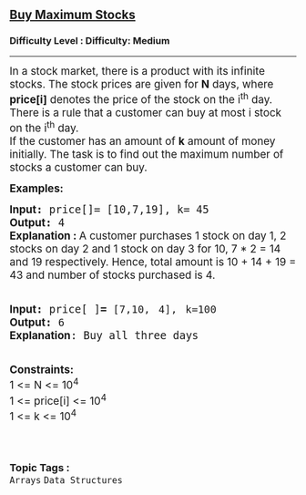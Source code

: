 <h2><a href="https://www.geeksforgeeks.org/problems/buy-maximum-stocks-if-i-stocks-can-be-bought-on-i-th-day/1?itm_source=geeksforgeeks&itm_medium=article&itm_campaign=practice_card">Buy Maximum Stocks</a></h2><h3>Difficulty Level : Difficulty: Medium</h3><hr><div class="problems_problem_content__Xm_eO"><p><span style="font-size: 14pt;">In a stock market, there is a product with its infinite stocks. The stock prices are given for&nbsp;<strong>N</strong>&nbsp;days, where <strong>price[i]</strong> denotes the price of the stock on the i<sup>th</sup>&nbsp;day.<br>There is a rule that a customer can buy at most i stock on the i<sup>th</sup>&nbsp;day.<br>If the customer has an amount of&nbsp;<strong>k</strong>&nbsp;amount of money initially. The task is to&nbsp;find out the maximum number of stocks a customer can buy.&nbsp;</span></p>
<p><span style="font-size: 14pt;"><strong>Examples:</strong></span></p>
<pre><span style="font-size: 14pt;"><strong style="font-family: -apple-system, BlinkMacSystemFont, 'Segoe UI', Roboto, Oxygen, Ubuntu, Cantarell, 'Open Sans', 'Helvetica Neue', sans-serif;">Input</strong><strong>: </strong>price[]= [10,7,19], k= 45<br><strong style="font-family: -apple-system, BlinkMacSystemFont, 'Segoe UI', Roboto, Oxygen, Ubuntu, Cantarell, 'Open Sans', 'Helvetica Neue', sans-serif; white-space: normal;">Output</strong><strong>: </strong>4 <br><strong style="font-family: -apple-system, BlinkMacSystemFont, 'Segoe UI', Roboto, Oxygen, Ubuntu, Cantarell, 'Open Sans', 'Helvetica Neue', sans-serif; white-space: normal;">Explanation : </strong><span style="font-family: -apple-system, BlinkMacSystemFont, 'Segoe UI', Roboto, Oxygen, Ubuntu, Cantarell, 'Open Sans', 'Helvetica Neue', sans-serif; white-space: normal;">A customer purchases 1 stock on day 1, 2 stocks on day 2 and 1 stock on day 3 for 10, 7 * 2 = 14 and 19 respectively. Hence, total amount is 10 + 14 + 19 = 43 and number of stocks purchased is 4.</span></span></pre>
<pre><span style="font-size: 14pt;"><strong style="font-family: -apple-system, BlinkMacSystemFont, 'Segoe UI', Roboto, Oxygen, Ubuntu, Cantarell, 'Open Sans', 'Helvetica Neue', sans-serif; white-space: normal;"><br></strong></span><span style="font-size: 14pt;"><strong style="font-family: -apple-system, BlinkMacSystemFont, 'Segoe UI', Roboto, Oxygen, Ubuntu, Cantarell, 'Open Sans', 'Helvetica Neue', sans-serif;">Input</strong><strong>: </strong>price[ ]<strong>= </strong></span><span style="color: var(--text-color); font-family: var(--gfg-font-primary); font-size: 18px; word-spacing: 4px; white-space-collapse: break-spaces;">[7,10, 4], </span><span style="color: var(--text-color); font-family: var(--gfg-font-primary); font-size: 18px; word-spacing: 4px; white-space-collapse: break-spaces;">k=100<br></span><span style="font-size: 14pt;"><strong style="font-family: -apple-system, BlinkMacSystemFont, 'Segoe UI', Roboto, Oxygen, Ubuntu, Cantarell, 'Open Sans', 'Helvetica Neue', sans-serif; white-space: normal;">Output</strong><strong>: </strong></span><span style="color: var(--text-color); font-family: var(--gfg-font-primary); font-size: 18px; word-spacing: 4px; white-space-collapse: break-spaces;">6<br></span><strong style="font-size: 14pt;"><strong style="font-family: -apple-system, BlinkMacSystemFont, 'Segoe UI', Roboto, Oxygen, Ubuntu, Cantarell, 'Open Sans', 'Helvetica Neue', sans-serif; white-space: normal;">Explanation</strong></strong><span style="font-size: 14pt;">: Buy all three days</span><span style="font-size: 14pt;">&nbsp;</span></pre>
<p><span style="font-size: 14pt;"><strong><br></strong><strong>Constraints:</strong><br>1 &lt;= N &lt;= 10<sup>4</sup><br>1 &lt;= price[i] &lt;= 10<sup>4</sup><br>1 &lt;= k &lt;= 10<sup>4</sup></span><br><span style="font-size: 14pt;">&nbsp;</span></p></div><br><p><span style=font-size:18px><strong>Topic Tags : </strong><br><code>Arrays</code>&nbsp;<code>Data Structures</code>&nbsp;